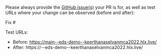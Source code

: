 Please always provide the [GitHub issue(s)](../issues) your PR is for, as well as test URLs where your change can be observed (before and after):

Fix #<gh-issue-id>

Test URLs:
- Before: https://main--eds-demo--keerthanaselvanmca2022.hlx.live/
- After: https://<branch>--eds-demo--keerthanaselvanmca2022.hlx.live/
